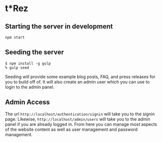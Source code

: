 # t*Rez

## Starting the server in development
`npm start`

## Seeding the server 
```
$ npm install -g gulp
% gulp seed
```

Seeding will provide some example blog posts, FAQ, and press releases for you to build off of. It will also create an admin user which you can use to login to the admin panel.

## Admin Access
The url `http://localhost/authentication/signin` will take you to the signin page. Likewise, `http://localhost/admin/users` will take you to the admin panel if you are already logged in. From here you can manage most aspects of the website content as well as user management and password management. 
